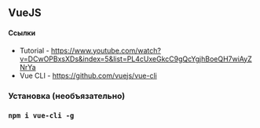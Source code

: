 ## VueJS

#### Ссылки
* Tutorial - https://www.youtube.com/watch?v=DCwOPBxsXDs&index=5&list=PL4cUxeGkcC9gQcYgjhBoeQH7wiAyZNrYa
* Vue CLI - https://github.com/vuejs/vue-cli

### Установка (необъязательно)
### `npm i vue-cli -g`

